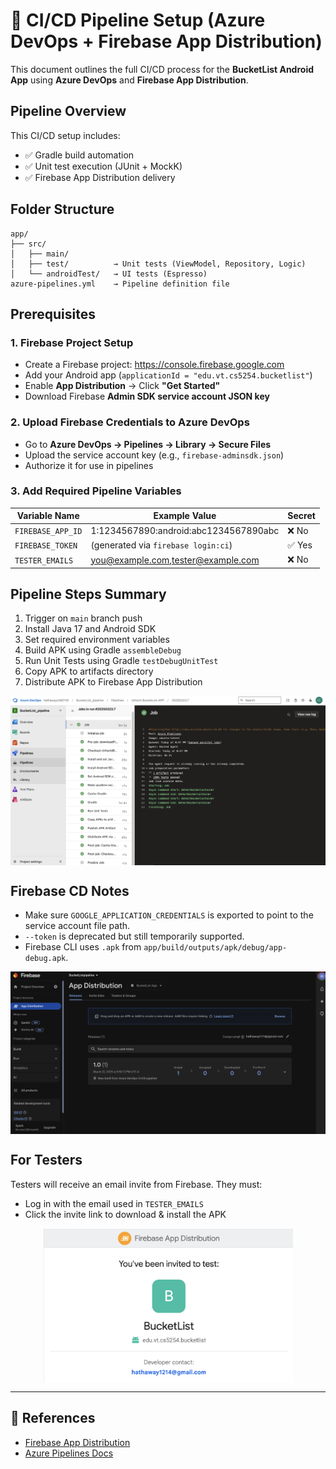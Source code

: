 # 🔧 CI/CD Pipeline Setup (Azure DevOps + Firebase App Distribution)

This document outlines the full CI/CD process for the **BucketList Android App** using **Azure DevOps** and **Firebase App Distribution**.

## Pipeline Overview
This CI/CD setup includes:
- ✅ Gradle build automation
- ✅ Unit test execution (JUnit + MockK)
- ✅ Firebase App Distribution delivery

## Folder Structure
```
app/
├── src/
│   ├── main/
│   ├── test/          → Unit tests (ViewModel, Repository, Logic)
│   └── androidTest/   → UI tests (Espresso)
azure-pipelines.yml    → Pipeline definition file
```

## Prerequisites

### 1. Firebase Project Setup
- Create a Firebase project: https://console.firebase.google.com
- Add your Android app (`applicationId = "edu.vt.cs5254.bucketlist"`)
- Enable **App Distribution** → Click **"Get Started"**
- Download Firebase **Admin SDK service account JSON key**

### 2. Upload Firebase Credentials to Azure DevOps
- Go to **Azure DevOps → Pipelines → Library → Secure Files**
- Upload the service account key (e.g., `firebase-adminsdk.json`)
- Authorize it for use in pipelines

### 3. Add Required Pipeline Variables
| Variable Name       | Example Value                           | Secret |
|--------------------|------------------------------------------|--------|
| `FIREBASE_APP_ID`  | 1:1234567890:android:abc1234567890abc     | ❌ No  |
| `FIREBASE_TOKEN`   | (generated via `firebase login:ci`)      | ✅ Yes |
| `TESTER_EMAILS`    | you@example.com,tester@example.com       | ❌ No  |

## Pipeline Steps Summary

1. Trigger on `main` branch push
2. Install Java 17 and Android SDK
3. Set required environment variables
4. Build APK using Gradle `assembleDebug`
5. Run Unit Tests using Gradle `testDebugUnitTest`
6. Copy APK to artifacts directory
7. Distribute APK to Firebase App Distribution

<div style="display: flex; justify-content: center; align-items: center; gap: 10px;">
  <img src="https://github.com/chhsch/BucketList-APP/blob/4cbfcc806b679cc0843b804e29e0d0a609e73322/img/pipeline.png" alt="Screenshot 1" width="800" heigh= "400"/>
</div>

## Firebase CD Notes
- Make sure `GOOGLE_APPLICATION_CREDENTIALS` is exported to point to the service account file path.
- `--token` is deprecated but still temporarily supported.
- Firebase CLI uses `.apk` from `app/build/outputs/apk/debug/app-debug.apk`.

<div style="display: flex; justify-content: center; align-items: center; gap: 10px;">
  <img src="https://github.com/chhsch/BucketList-APP/blob/4cbfcc806b679cc0843b804e29e0d0a609e73322/img/Firebase.png" width="800" heigh= "400"/>
</div>



## For Testers
Testers will receive an email invite from Firebase.
They must:
- Log in with the email used in `TESTER_EMAILS`
- Click the invite link to download & install the APK

<div style="display: flex; justify-content: center; align-items: center; gap: 10px;">
  <img src="https://github.com/chhsch/BucketList-APP/blob/4cbfcc806b679cc0843b804e29e0d0a609e73322/img/tester.png" width="400" heigh= "200"/>
</div>


---
## 🔗 References
- [Firebase App Distribution](https://firebase.google.com/docs/app-distribution)
- [Azure Pipelines Docs](https://learn.microsoft.com/en-us/azure/devops/pipelines/)
